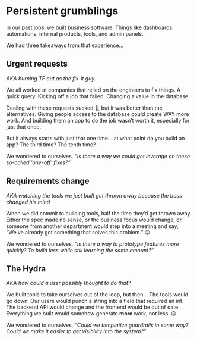 # Persistent grumblings

In our past jobs, we built business software. Things like dashboards, automations, internal products, tools, and admin panels. 

We had three takeaways from that experience...

## Urgent requests

*AKA burning TF out as the fix-it guy.*

We all worked at companies that relied on the engineers to fix things. A quick query. Kicking off a job that failed. Changing a value in the database.

Dealing with these requests sucked 🤮, but it was better than the alternatives. Giving people access to the database could create WAY more work. And building them an app to do the job wasn’t worth it, especially for just that once.

But it always starts with just that one time… at what point do you build an app? The third time? The tenth time?

We wondered to ourselves, *“Is there a way we could get leverage on these so-called 'one-off' fixes?”*

## Requirements change

*AKA watching the tools we just built get thrown away because the boss changed his mind*

When we did commit to building tools, half the time they’d get thrown away. Either the spec made no sense, or the business focus would change, or someone from another department would step into a meeting and say, “We’ve already got something that solves this problem.” 😡

We wondered to ourselves, *“Is there a way to prototype features more quickly? To build less while still learning the same amount?”*

## The Hydra 

*AKA how could a user possibly thought to do that?*

We built tools to take ourselves out of the loop, but then… The tools would go down. Our users would punch a string into a field that required an int. The backend API would change and the frontend would be out of date. Everything we built would somehow generate **more** work, not less. 😩

We wondered to ourselves, *“Could we templatize guardrails in some way? Could we make it easier to get visibility into the system?”*
